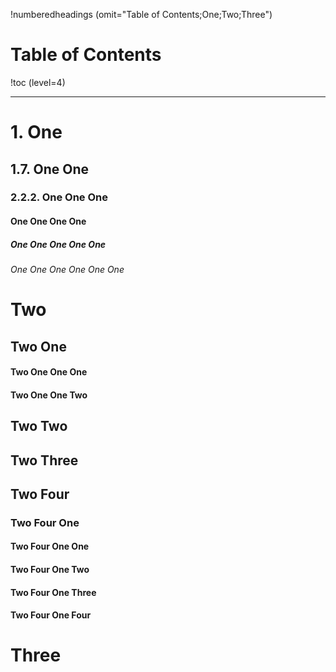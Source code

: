 !numberedheadings (omit="Table of Contents;One;Two;Three")

# Table of Contents

!toc (level=4)

----

# 1. One

## 1.7. One One

### 2.2.2. One One One

#### One One One One

##### One One One One One

###### One One One One One One

# Two

## Two One

#### Two One One One

#### Two One One Two

## Two Two

## Two Three

## Two Four

### Two Four One

#### Two Four One One

#### Two Four One Two

#### Two Four One Three

#### Two Four One Four

# Three


